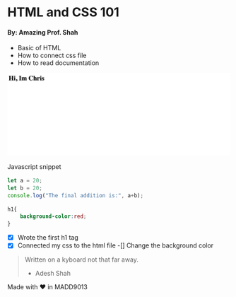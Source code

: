# HTML and CSS 101

#### By: Amazing Prof. Shah


* Basic of HTML
* How to connect css file
* How to read documentation

![alt](ScreenShot.png)

Javascript snippet

``` javascript
let a = 20;
let b = 20;
console.log("The final addition is:", a+b);

```

``` css
h1{
    background-color:red;
}
```
-[x] Wrote the first h1 tag
-[x] Connected my css to the html file
-[] Change the background color

>Written on a kyboard not that far away.
> - Adesh Shah

Made with :heart: in MADD9013